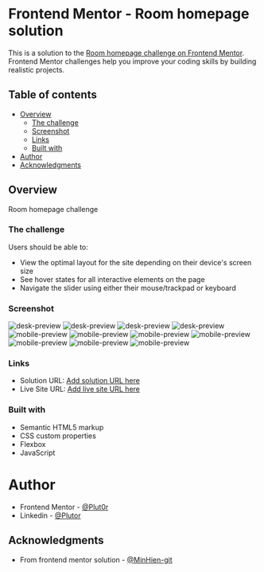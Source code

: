 # Frontend Mentor - Room homepage solution

This is a solution to the [Room homepage challenge on Frontend Mentor](https://www.frontendmentor.io/challenges/room-homepage-BtdBY_ENq). Frontend Mentor challenges help you improve your coding skills by building realistic projects. 

## Table of contents

- [Overview](#overview)
  - [The challenge](#the-challenge)
  - [Screenshot](#screenshot)
  - [Links](#links)
  - [Built with](#built-with)
- [Author](#author)
- [Acknowledgments](#acknowledgments)

## Overview

Room homepage challenge

### The challenge

Users should be able to:

- View the optimal layout for the site depending on their device's screen size
- See hover states for all interactive elements on the page
- Navigate the slider using either their mouse/trackpad or keyboard

### Screenshot

![desk-preview](./resources/room-screenshot/room-desk-1.png)
![desk-preview](./resources/room-screenshot/room-desk-preview-b.png)
![desk-preview](./resources/room-screenshot/room-desk-c.png)
![desk-preview](./resources/room-screenshot/room-desk-d.png)
![mobile-preview](./resources/room-screenshot/room-mobile-1.png)
![mobile-preview](./resources/room-screenshot/room-mobile-2.png)
![mobile-preview](./resources/room-screenshot/room-mobile-3.png)
![mobile-preview](./resources/room-screenshot/room-mobile-4.png)
![mobile-preview](./resources/room-screenshot/room-mobile-a.png)
![mobile-preview](./resources/room-screenshot/room-mobile-about.png)
![mobile-preview](./resources/room-screenshot/room-mobile.png)


### Links

- Solution URL: [Add solution URL here](https://github.com/Plut0r/room-homepage)
- Live Site URL: [Add live site URL here](https://room-homepae-plut0r.netlify.app/)


### Built with

- Semantic HTML5 markup
- CSS custom properties
- Flexbox
- JavaScript

# Author

- Frontend Mentor - [@Plut0r](https://www.frontendmentor.io/profile/Plut0r)
- Linkedin - [@Plutor](https://www.linkedin.com/in/plut0r)


## Acknowledgments

- From frontend mentor solution - [@MinHien-git](https://github.com/MinHien-git/room-homepage)
